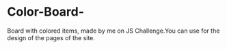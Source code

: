 # Color-Board-
Board with colored items, made by me on JS Challenge.You can use for the design of the pages of the site.
